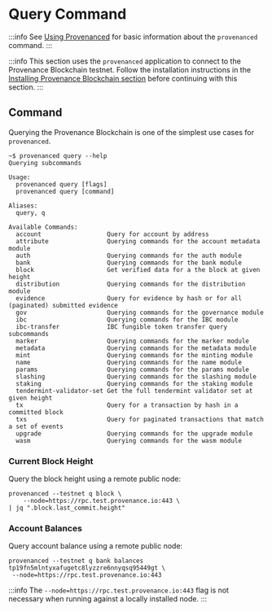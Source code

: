 # Query Command

:::info
See [Using Provenanced](./) for basic information about the `provenanced` command.
:::

:::info
This section uses the `provenanced` application to connect to the Provenance Blockchain testnet. Follow the installation instructions in the [Installing Provenance Blockchain section](../running-a-node/) before continuing with this section.
:::

## Command

Querying the Provenance Blockchain is one of the simplest use cases for `provenanced`.

```text
~$ provenanced query --help
Querying subcommands

Usage:
  provenanced query [flags]
  provenanced query [command]

Aliases:
  query, q

Available Commands:
  account                  Query for account by address
  attribute                Querying commands for the account metadata module
  auth                     Querying commands for the auth module
  bank                     Querying commands for the bank module
  block                    Get verified data for a the block at given height
  distribution             Querying commands for the distribution module
  evidence                 Query for evidence by hash or for all (paginated) submitted evidence
  gov                      Querying commands for the governance module
  ibc                      Querying commands for the IBC module
  ibc-transfer             IBC fungible token transfer query subcommands
  marker                   Querying commands for the marker module
  metadata                 Querying commands for the metadata module
  mint                     Querying commands for the minting module
  name                     Querying commands for the name module
  params                   Querying commands for the params module
  slashing                 Querying commands for the slashing module
  staking                  Querying commands for the staking module
  tendermint-validator-set Get the full tendermint validator set at given height
  tx                       Query for a transaction by hash in a committed block
  txs                      Query for paginated transactions that match a set of events
  upgrade                  Querying commands for the upgrade module
  wasm                     Querying commands for the wasm module
```

### Current Block Height

Query the block height using a remote public node:

```text
provenanced --testnet q block \
    --node=https://rpc.test.provenance.io:443 \
| jq ".block.last_commit.height"
```

### Account Balances

Query account balance using a remote public node:

```text
provenanced --testnet q bank balances tp19fn5mlntyxafugetc8lyzzre6nnyqsq95449gt \
 --node=https://rpc.test.provenance.io:443
```

:::info
The `--node=https://rpc.test.provenance.io:443` flag is not necessary when running against a locally installed node.
:::
